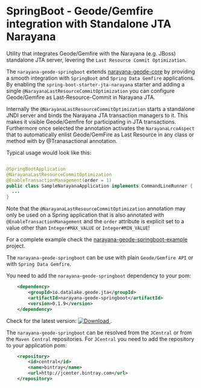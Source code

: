 # SpringBoot - Geode/Gemfire integration with Standalone JTA Narayana

Utility that integrates Geode/Gemfire with the Narayana (e.g. JBoss) standalone JTA server, levering the 
`Last Resource Commit Optimization`. 

The `narayana-geode-springboot` extends [narayana-geode-core](../narayana-geode-core) by providing a smooth integration 
with `SpringBoot` and `Spring Data Gemfire` applications. By enabling  the `spring-boot-starter-jta-narayana` starter 
and adding a single `@NarayanaLastResourceCommitOptimization` you can configure Geode/Gemfire as Last-Resource-Commit 
in Narayana JTA.

Internally the `@NarayanaLastResourceCommitOptimization` starts a standalone JNDI server and binds the Narayana JTA 
transaction managers to it. This makes it visible Geode/Gemfire for participating in JTA transactions. Furthermore once 
selected the annotation activates the `NarayanaLrcoAspect` that to automatically enlist Geode/GemFire as Last Resource 
in any class or method with by @Tranasactional annotation. 

Typical usage would look like this:
```java

@SpringBootApplication
@NarayanaLastResourceCommitOptimization
@EnableTransactionManagement(order = 1)
public class SampleNarayanaApplication implements CommandLineRunner { 
  ... 
}
```

Note that the `@NarayanaLastResourceCommitOptimization` annotation may only be used on a Spring application that 
is also annotated with `@EnableTransactionManagement` and the `order` attribute is explicit set to a value other 
than `Integer#MAX_VALUE` or `Integer#MIN_VALUE`!

For a complete example check the [narayana-geode-springboot-example](../narayana-geode-springboot-example) project. 

The `narayana-geode-springboot` can be use with plain `Geode/Gemfire API`  or with `Spring Data Gemfire`.

You need to add the `narayana-geode-springboot` dependency to your pom:
```xml
    <dependency>
        <groupId>io.datalake.geode.jta</groupId>
        <artifactId>narayana-geode-springboot</artifactId>
        <version>0.1.9</version>
    </dependency>
```
Check for the latest version: [ ![Download](https://api.bintray.com/packages/big-data/maven/narayana-jta-geode-support/images/download.svg) ](https://bintray.com/big-data/maven/narayana-jta-geode-support/_latestVersion).

The `narayana-geode-springboot` can be resolved from the `JCentral` or from the `Maven Central` repositories. For
 `JCentral` you need to add the repository to your application pom:
 
```xml
    <repository>
        <id>central</id>
        <name>bintray</name>
        <url>http://jcenter.bintray.com</url>
    </repository>
```
